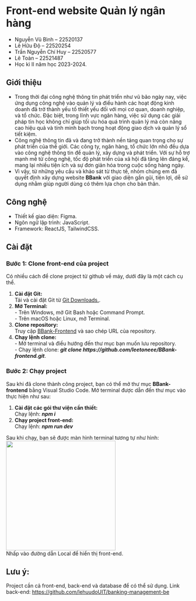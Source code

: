 # Front-end website Quản lý ngân hàng
*	Nguyễn Vũ Bình – 22520137
*	Lê Hữu Độ – 22520254
*	Trần Nguyễn Chí Huy – 22520577
*	Lê Toàn – 22521487
* Học kì II năm học 2023-2024.

## Giới thiệu
* Trong thời đại công nghệ thông tin phát triển như vũ bão ngày nay, việc ứng dụng công nghệ vào quản lý và điều hành các hoạt động kinh doanh đã trở thành yếu tố thiết yếu đối với mọi cơ quan, doanh nghiệp, và tổ chức. Đặc biệt, trong lĩnh vực ngân hàng, việc sử dụng các giải pháp tin học không chỉ giúp tối ưu hóa quá trình quản lý mà còn nâng cao hiệu quả và tính minh bạch trong hoạt động giao dịch và quản lý sổ tiết kiệm.
* Công nghệ thông tin đã và đang trở thành nền tảng quan trọng cho sự phát triển của thế giới. Các công ty, ngân hàng, tổ chức lớn nhỏ đều dựa vào công nghệ thông tin để quản lý, xây dựng và phát triển. Với sự hỗ trợ mạnh mẽ từ công nghệ, tốc độ phát triển của xã hội đã tăng lên đáng kể, mang lại nhiều tiện ích và sự đơn giản hóa trong cuộc sống hàng ngày.
* Vì vậy, từ những yêu cầu và khảo sát từ thực tế, nhóm chúng em đã quyết định xây dựng website <b>BBank</b> với giao diện gần gũi, tiện lợi, dễ sử dụng nhằm giúp người dùng có thêm lựa chọn cho bản thân.

## Công nghệ
* Thiết kế giao diện: Figma.
* Ngôn ngữ lập trình: JavaScript.
* Framework: ReactJS, TailwindCSS.

## Cài đặt
### Bước 1: Clone front-end của project
Có nhiều cách để clone project từ github về máy, dưới đây là một cách cụ thể.
<ol>
  <li>
    <span style="display: block;"><b>Cài đặt Git:</b><br></span>
    <div>Tải và cài đặt Git từ <a href="https://git-scm.com/downloads">Git Downloads.</a>.</div>
  </li>
  <li>
    <span style="display: block;"><b>Mở Terminal:</b><br></span>
    <div>- Trên Windows, mở Git Bash hoặc Command Prompt.</div>
    <div>- Trên macOS hoặc Linux, mở Terminal.</div>
  </li>
  <li>
    <span style="display: block;"><b>Clone repository:</b><br></span>
    <div>Truy cập <a href="https://github.com/leetoneee/BBank-frontend">BBank-Frontend</a> và sao chép URL của repository.</div>
  </li>
  <li>
    <span style="display: block;"><b>Chạy lệnh clone:</b><br></span>
    <div>- Mở terminal và điều hướng đến thư mục bạn muốn lưu repository.</div>
    <div>- Chạy lệnh clone: <b><em>git clone https://github.com/leetoneee/BBank-frontend.git</em></b>.</div>
  </li>
</ol>

### Bước 2: Chạy project
Sau khi đã clone thành công project, bạn có thể mở thư mục <b>BBank-frontend</b> bằng Visual Studio Code. Mở terminal được dẫn đến thư mục vào thực hiện như sau:
<ol>
  <li>
    <span style="display: block;"><b>Cài đặt các gói thư viện cần thiết:</b><br></span>
    <div>Chạy lệnh: <b><em>npm i</em></b></div>
  </li>
  <li>
    <span style="display: block;"><b>Chạy project front-end:</b><br></span>
    <div>Chạy lệnh: <b><em>npm run dev</em></b></div>
  </li>
</ol>
Sau khi chạy, bạn sẽ được màn hình terminal tương tự như hình:
<div><img src="https://github.com/leetoneee/BBank-frontend/assets/127734828/05d87304-32f0-4bf5-92cd-66584863dea3" width="300" height="300" style="display: block;"/></div>
Nhấp vào đường dẫn Local để hiển thị front-end.

## Lưu ý:
Project cần cả front-end, back-end và database để có thể sử dụng.
Link back-end: https://github.com/lehuudoUIT/banking-management-be


